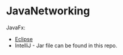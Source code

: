 # JavaNetworking

JavaFx:
* [Eclipse](https://www.eclipse.org/efxclipse/install.html)
* IntelliJ - Jar file can be found in this repo.
